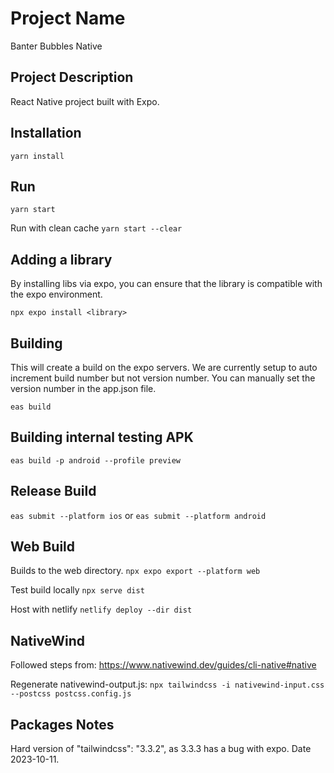 # Project Name

Banter Bubbles Native

## Project Description

React Native project built with Expo.

## Installation

`yarn install`

## Run

`yarn start`

Run with clean cache
`yarn start --clear`

## Adding a library

By installing libs via expo, you can ensure that the library is compatible with the expo environment.

`npx expo install <library>`

## Building

This will create a build on the expo servers. We are currently setup to auto increment build number but not version number. You can manually set the version number in the app.json file.

`eas build`

## Building internal testing APK

`eas build -p android --profile preview`

## Release Build

`eas submit --platform ios` or `eas submit --platform android`

## Web Build

Builds to the web directory.
`npx expo export --platform web`

Test build locally
`npx serve dist`

Host with netlify
`netlify deploy --dir dist`

## NativeWind

Followed steps from: https://www.nativewind.dev/guides/cli-native#native

Regenerate nativewind-output.js:
`npx tailwindcss -i nativewind-input.css --postcss postcss.config.js`

## Packages Notes

Hard version of "tailwindcss": "3.3.2", as 3.3.3 has a bug with expo. Date 2023-10-11.
